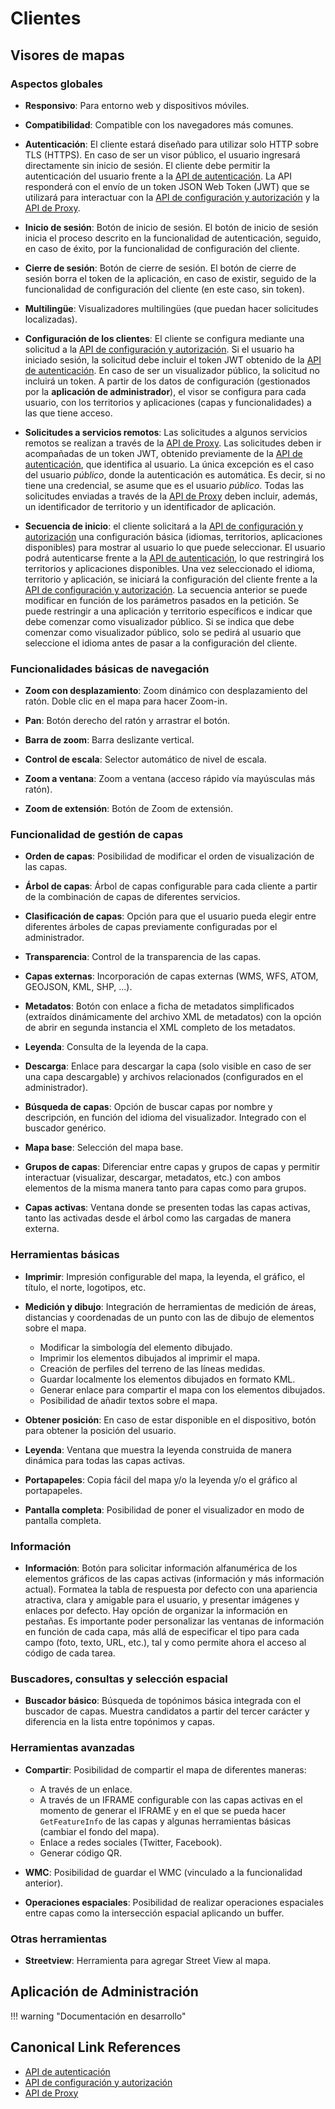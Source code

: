 # Clientes

## Visores de mapas

### Aspectos globales

- **Responsivo**: Para entorno web y dispositivos móviles.

- **Compatibilidad**: Compatible con los navegadores más comunes.

- **Autenticación**: El cliente estará diseñado para utilizar solo HTTP sobre TLS (HTTPS).
  En caso de ser un visor público, el usuario ingresará directamente sin inicio de sesión.
  El cliente debe permitir la autenticación del usuario frente a la [API de autenticación][api-de-autenticacion].
  La API responderá con el envío de un token JSON Web Token (JWT) que se utilizará para interactuar con la
  [API de configuración y autorización][api-de-configuracion-y-autorizacion] y la [API de Proxy][api-de-proxy].

- **Inicio de sesión**: Botón de inicio de sesión.
  El botón de inicio de sesión inicia el proceso descrito en la funcionalidad de autenticación, seguido,
  en caso de éxito, por la funcionalidad de configuración del cliente.

- **Cierre de sesión**: Botón de cierre de sesión.
  El botón de cierre de sesión borra el token de la aplicación, en caso de existir,
  seguido de la funcionalidad de configuración del cliente (en este caso, sin token).

- **Multilingüe**: Visualizadores multilingües (que puedan hacer solicitudes localizadas).

- **Configuración de los clientes**: El cliente se configura mediante una solicitud a
  la [API de configuración y autorización][api-de-configuracion-y-autorizacion]. Si el usuario ha iniciado sesión,
  la solicitud debe incluir el token JWT obtenido de la [API de autenticación][api-de-autenticacion].
  En caso de ser un visualizador público, la solicitud no incluirá un token.
  A partir de los datos de configuración (gestionados por la **aplicación de administrador**),
  el visor se configura para cada usuario, con los territorios y aplicaciones (capas y funcionalidades)
  a las que tiene acceso. 

- **Solicitudes a servicios remotos**: Las solicitudes a algunos servicios remotos se realizan a través de
  la [API de Proxy][api-de-proxy]. Las solicitudes deben ir acompañadas de un token JWT,
  obtenido previamente de la [API de autenticación][api-de-autenticacion], que identifica al usuario.
  La única excepción es el caso del usuario *público*, donde la autenticación es automática.
  Es decir, si no tiene una credencial, se asume que es el usuario *público*.
  Todas las solicitudes enviadas a través de la [API de Proxy][api-de-proxy] deben incluir, además,
  un identificador de territorio y un identificador de aplicación.

- **Secuencia de inicio**: el cliente solicitará a la [API de configuración y autorización][api-de-configuracion-y-autorizacion]
  una configuración básica (idiomas, territorios, aplicaciones disponibles) para mostrar al usuario lo que puede seleccionar.
  El usuario podrá autenticarse frente a la [API de autenticación][api-de-autenticacion],
  lo que restringirá los territorios y aplicaciones disponibles. Una vez seleccionado el idioma, territorio y aplicación,
  se iniciará la configuración del cliente frente a la [API de configuración y autorización][api-de-configuracion-y-autorizacion].
  La secuencia anterior se puede modificar en función de los parámetros pasados en la petición.
  Se puede restringir a una aplicación y territorio específicos e indicar que debe comenzar como visualizador público.
  Si se indica que debe comenzar como visualizador público, solo se pedirá al usuario que seleccione el idioma antes de
  pasar a la configuración del cliente.

### Funcionalidades básicas de navegación

- **Zoom con desplazamiento**: Zoom dinámico con desplazamiento del ratón. Doble clic en el mapa para hacer Zoom-in.

- **Pan**: Botón derecho del ratón y arrastrar el botón.

- **Barra de zoom**: Barra deslizante vertical.

- **Control de escala**: Selector automático de nivel de escala.

- **Zoom a ventana**: Zoom a ventana (acceso rápido vía mayúsculas más ratón).

- **Zoom de extensión**: Botón de Zoom de extensión.

### Funcionalidad de gestión de capas

- **Orden de capas**: Posibilidad de modificar el orden de visualización de las capas.

- **Árbol de capas**: Árbol de capas configurable para cada cliente a partir de la combinación de capas de diferentes servicios.

- **Clasificación de capas**: Opción para que el usuario pueda elegir entre diferentes árboles de capas previamente configuradas por el administrador.

- **Transparencia**: Control de la transparencia de las capas.

- **Capas externas**: Incorporación de capas externas (WMS, WFS, ATOM, GEOJSON, KML, SHP, ...).

- **Metadatos**: Botón con enlace a ficha de metadatos simplificados (extraídos dinámicamente del archivo XML de metadatos)
  con la opción de abrir en segunda instancia el XML completo de los metadatos.

- **Leyenda**: Consulta de la leyenda de la capa.

- **Descarga**: Enlace para descargar la capa (solo visible en caso de ser una capa descargable) y archivos relacionados
  (configurados en el administrador).

- **Búsqueda de capas**: Opción de buscar capas por nombre y descripción, en función del idioma del visualizador.
  Integrado con el buscador genérico.

- **Mapa base**: Selección del mapa base.

- **Grupos de capas**: Diferenciar entre capas y grupos de capas y permitir interactuar (visualizar, descargar, metadatos, etc.)
  con ambos elementos de la misma manera tanto para capas como para grupos.

- **Capas activas**: Ventana donde se presenten todas las capas activas, tanto las activadas desde el árbol como las cargadas de manera externa.

### Herramientas básicas

- **Imprimir**: Impresión configurable del mapa, la leyenda, el gráfico, el título, el norte, logotipos, etc.

- **Medición y dibujo**: Integración de herramientas de medición de áreas, distancias y coordenadas de un punto con las
  de dibujo de elementos sobre el mapa.

    - Modificar la simbología del elemento dibujado.
    - Imprimir los elementos dibujados al imprimir el mapa.
    - Creación de perfiles del terreno de las líneas medidas.
    - Guardar localmente los elementos dibujados en formato KML.
    - Generar enlace para compartir el mapa con los elementos dibujados.
    - Posibilidad de añadir textos sobre el mapa.

- **Obtener posición**: En caso de estar disponible en el dispositivo, botón para obtener la posición del usuario.

- **Leyenda**: Ventana que muestra la leyenda construida de manera dinámica para todas las capas activas.

- **Portapapeles**: Copia fácil del mapa y/o la leyenda y/o el gráfico al portapapeles.

- **Pantalla completa**: Posibilidad de poner el visualizador en modo de pantalla completa.

### Información

- **Información**: Botón para solicitar información alfanumérica de los elementos gráficos de las capas activas
  (información y más información actual). Formatea la tabla de respuesta por defecto con una apariencia atractiva,
  clara y amigable para el usuario, y presentar imágenes y enlaces por defecto.
  Hay opción de organizar la información en pestañas.
  Es importante poder personalizar las ventanas de información en función de cada capa,
  más allá de especificar el tipo para cada campo (foto, texto, URL, etc.),
  tal y como permite ahora el acceso al código de cada tarea.

### Buscadores, consultas y selección espacial

- **Buscador básico**: Búsqueda de topónimos básica integrada con el buscador de capas.
  Muestra candidatos a partir del tercer carácter y diferencia en la lista entre topónimos y capas.

### Herramientas avanzadas

- **Compartir**: Posibilidad de compartir el mapa de diferentes maneras:

    - A través de un enlace.
    - A través de un IFRAME configurable con las capas activas en el momento de generar el IFRAME y
      en el que se pueda hacer `GetFeatureInfo` de las capas y algunas herramientas básicas (cambiar el fondo del mapa).
    - Enlace a redes sociales (Twitter, Facebook).
    - Generar código QR.

- **WMC**: Posibilidad de guardar el WMC (vinculado a la funcionalidad anterior).

- **Operaciones espaciales**: Posibilidad de realizar operaciones espaciales entre capas como la intersección espacial
  aplicando un buffer.

### Otras herramientas

- **Streetview**: Herramienta para agregar Street View al mapa.

## Aplicación de Administración

!!! warning "Documentación en desarrollo"

[api-de-autenticacion]: api.md#api-de-autenticacion
[api-de-configuracion-y-autorizacion]: api.md#api-de-configuracion-y-autorizacion
[api-de-proxy]: api.md#api-de-proxy

## Canonical Link References

- [API de autenticación][api-de-autenticacion]
- [API de configuración y autorización][api-de-configuracion-y-autorizacion]
- [API de Proxy][api-de-proxy]
